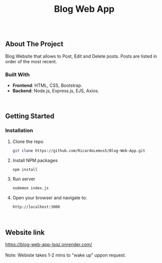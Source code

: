 <!-- PROJECT LOGO -->
<br />
<div align="center">
  <h1 align="center">Blog Web App</h1>
</div>
<br />
<br />


<!-- ABOUT THE PROJECT -->
## About The Project

Blog Website that allows to Post, Edit and Delete posts.
Posts are listed in order of the most recent.

### Built With

- **Frontend**: HTML, CSS, Bootstrap.
- **Backend**: Node.js, Express.js, EJS, Axios.
<br />


<!-- GETTING STARTED -->
## Getting Started

### Installation

1. Clone the repo
   ```sh
   git clone https://github.com/RicardoLemos5/Blog-Web-App.git
   ```
2. Install NPM packages
   ```sh
   npm install
   ```
3. Run server
   ```sh
   nodemon index.js
   ```
4. Open your browser and navigate to:
   ```sh
   http://localhost:3000
   ```
<br />

## Website link
https://blog-web-app-lsqz.onrender.com/
<br />
<br />
Note: Webiste takes 1-2 mins to "wake up" uppon request.

